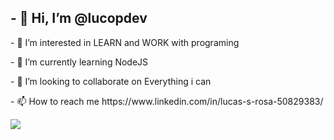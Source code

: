<h2>- 👋 Hi, I’m <b>@lucopdev</b></h2>
<div style="display: inline_block" background_color:gray">
  <p>- 👀 I’m interested in LEARN and WORK with programing</p>
  <p>- 🌱 I’m currently learning NodeJS</p>
  <p>- 💞️ I’m looking to collaborate on Everything i can</p>
  <p>- 📫 How to reach me https://www.linkedin.com/in/lucas-s-rosa-50829383/</p> 
</div>
<div style="display: inline_block" >
  <img src="https://images.emojiterra.com/google/noto-emoji/v2.034/128px/1f468-1f4bb.png">
</div>

